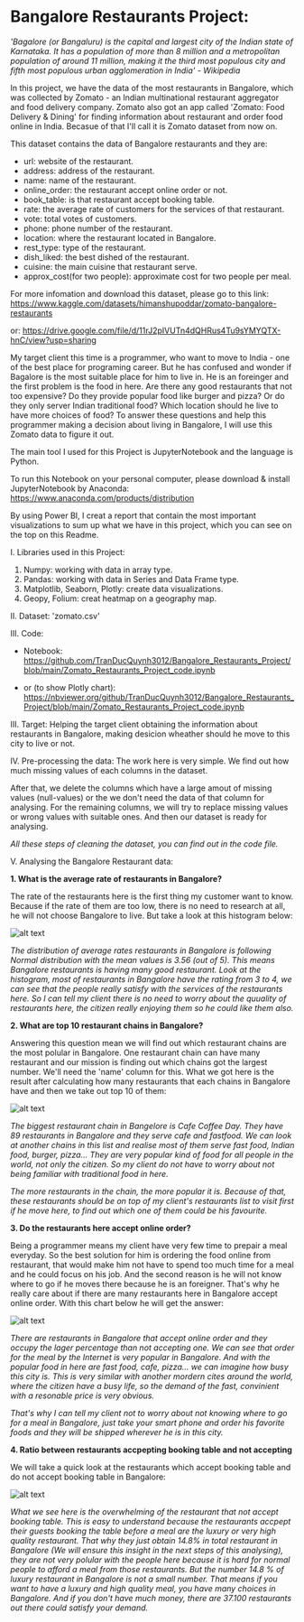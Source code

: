 # Bangalore Restaurants Project:
*'Bagalore (or Bangaluru) is the capital and largest city of the Indian state of Karnataka. It has a population of more than 8 million and a metropolitan population of around 11 million, making it the third most populous city and fifth most populous urban agglomeration in India' - Wikipedia*

In this project, we have the data of the most restaurants in Bangalore, which was collected by Zomato - an Indian multinational restaurant aggregator and food delivery company. Zomato also got an app called 'Zomato: Food Delivery & Dining' for finding information about restaurant and order food online in India. Becasue of that I'll call it is Zomato dataset from now on.

This dataset contains the data of Bangalore restaurants and they are:
 - url: website of the restaurant.
 - address: address of the restaurant.
 - name: name of the restaurant.
 - online_order: the restaurant accept online order or not.
 - book_table: is that restaurant accept booking table.
 - rate: the average rate of customers for the services of that restaurant.
 - vote: total votes of customers.
 - phone: phone number of the restaurant.
 - location: where the restaurant located in Bangalore.
 - rest_type: type of the restaurant.
 - dish_liked: the best dished of the restaurant.
 - cuisine: the main cuisine that restaurant serve.
 - approx_cost(for two people): approximate cost for two people per meal.

For more infomation and download this dataset, please go to this link: https://www.kaggle.com/datasets/himanshupoddar/zomato-bangalore-restaurants

or: https://drive.google.com/file/d/11rJ2pIVUTn4dQHRus4Tu9sYMYQTX-hnC/view?usp=sharing

My target client this time is a programmer, who want to move to India - one of the best place for programing career. But he has confused and wonder if Bagalore is the most suitable place for him to live in. He is an foreinger and the first problem is the food in here. Are there any good restaurants that not too expensive? Do they provide popular food like burger and pizza? Or do they only server Indian traditional food? Which location should he live to have more choices of food? To answer these questions and help this programmer making a decision about living in Bangalore, I will use this Zomato data to figure it out.

The main tool I used for this Project is JupyterNotebook and the language is Python.

To run this Notebook on your personal computer, please download & install JupyterNotebook by Anaconda: https://www.anaconda.com/products/distribution

By using Power BI, I creat a report that contain the most important visualizations to sum up what we have in this project, which you can see on the top on this Readme.

I. Libraries used in this Project:
1. Numpy: working with data in array type.
2. Pandas: working with data in Series and Data Frame type.
3. Matplotlib, Seaborn, Plotly: create data visualizations.
4. Geopy, Folium: creat heatmap on a geography map.

II. Dataset: 'zomato.csv'

III. Code:

* Notebook: https://github.com/TranDucQuynh3012/Bangalore_Restaurants_Project/blob/main/Zomato_Restaurants_Project_code.ipynb

* or (to show Plotly chart): https://nbviewer.org/github/TranDucQuynh3012/Bangalore_Restaurants_Project/blob/main/Zomato_Restaurants_Project_code.ipynb

III. Target: 
Helping the target client obtaining the information about restaurants in Bangalore, making desicion wheather should he move to this city to live or not.

IV. Pre-processing the data:
The work here is very simple. We find out how much missing values of each columns in the dataset. 

After that, we delete the columns which have a large amout  of missing values (null-values) or the we don't need the data of that column for  analysing.
For the remaining columns, we will try to replace missing values or wrong values with suitable ones. And then our dataset is ready for analysing.



*All these steps of cleaning the dataset, you can find out in the code file.*


V. Analysing the Bangalore Restaurant data:

**1. What is the average rate of restaurants in Bangalore?**

The rate of the restaurants here is the first thing my customer want to know. Because if the rate of them are too low, there is no need to research at all, he will not choose Bangalore to live. But take a look at this histogram below:

![alt text]()

*The distribution of  average rates restaurants in Bangalore is following Normal distribution with the mean values is 3.56 (out of 5). This means Bangalore restaurants is having many good restaurant. Look at the histogram, most of restaurants in Bangalore have the rating from 3 to 4, we can see that the people really satisfy with the services of the restaurants here. So I can tell my client there is no need to worry about the quuality of restaurants here, the citizen really enjoying them so he could like them also.*

**2. What are top 10 restaurant chains in Bangalore?**

Answering this question mean we will find out which restaurant chains are the most polular in Bangalore. One restaurant chain can have many restaurant and our mission is finding out which chains got the largest number. We'll need the 'name' column for this. What we got here is the result after calculating how many restaurants that each chains in Bangalore have and then we take out top 10 of them:

![alt text]()

*The biggest restaurant chain in Bangelore is Cafe Coffee Day. They have 89 restaurants in Bangalore and they serve cafe and fastfood. We can look at another chains in this list and realise most of them serve fast food, Indian food, burger, pizza... They are very popular kind of food for all people in the world, not only the citizen. So my client do not have to worry about not being familiar with traditional food in here.*

*The more restaurants in the chain, the more popular it is. Because of that, these restaurants should be on top of my client's restaurants list to visit first if he move here, to find out which one of them could be his favourite.*

**3. Do the restaurants here accept online order?**

Being a programmer means my client have very few time to prepair a meal everyday. So the best solution for him is ordering the food online from restaurant, that would make him not have to spend too much time for a meal and he could focus on his job. And the second reason is he will not know where to go if he moves there because he is an foreigner. That's why he really care about if there are many restaurants here in Bangalore accept online order. With this chart below he will get the answer:

![alt text]()

*There are restaurants in Bangalore that accept online order and they occupy the lager percentage than not accepting one. We can see that order for the meal by the Internet is very popular in Bangalore. And with the popular food in here are fast food, cafe, pizza... we can imagine how busy this city is. This is very similar with another mordern cites around the world, where the citizen have a busy life, so the demand of the fast, convinient with a resonable price is very obvious.*

*That's why I can tell my client not to worry about not knowing where to go for a meal in Bangalore, just take your smart phone and order his favorite foods and they will be shipped wherever he is in this city.*

**4. Ratio between restaurants accpepting booking table and not accepting**

We will take a quick look at the restaurants which accept booking table and do not accept booking table in Bangalore:

![alt text]()

*What we see here is the overwhelming of the restaurant that not accept booking table. This is easy to understand because the restaurants accpept their guests booking the table before a meal are the luxury or very high quality restaurant. That why they just obtain 14.8% in total restaurant in Bangalore (We  will ensure this insight in the next steps of this analysing), they are not very polular with the people here because it is hard for normal people to afford a meal from those restaurants. But the number 14.8 % of luxury restaurant in Bangalore is not a small number. That means if you want to have a luxury and high quality meal, you have many choices in Bangalore. And if you don't have much money, there are 37.100 restaurants out there could satisfy your demand.*











